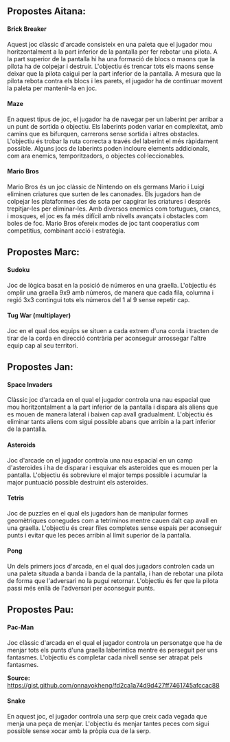## Propostes Aitana: 

#### Brick Breaker

Aquest joc clàssic d'arcade consisteix en una paleta que el jugador mou horitzontalment a la part inferior de la pantalla per fer rebotar una pilota. A la part superior de la pantalla hi ha una formació de blocs o maons que la pilota ha de colpejar i destruir. L'objectiu és trencar tots els maons sense deixar que la pilota caigui per la part inferior de la pantalla. A mesura que la pilota rebota contra els blocs i les parets, el jugador ha de continuar movent la paleta per mantenir-la en joc.

#### Maze

En aquest tipus de joc, el jugador ha de navegar per un laberint per arribar a un punt de sortida o objectiu. Els laberints poden variar en complexitat, amb camins que es bifurquen, carrerons sense sortida i altres obstacles. L'objectiu és trobar la ruta correcta a través del laberint el més ràpidament possible. Alguns jocs de laberints poden incloure elements addicionals, com ara enemics, temporitzadors, o objectes col·leccionables.

#### Mario Bros

Mario Bros és un joc clàssic de Nintendo on els germans Mario i Luigi eliminen criatures que surten de les canonades. Els jugadors han de colpejar les plataformes des de sota per capgirar les criatures i després trepitjar-les per eliminar-les. Amb diversos enemics com tortugues, crancs, i mosques, el joc es fa més difícil amb nivells avançats i obstacles com boles de foc. Mario Bros ofereix modes de joc tant cooperatius com competitius, combinant acció i estratègia.

## Propostes Marc: 

#### Sudoku

Joc de lògica basat en la posició de números en una graella. L'objectiu és omplir una graella 9x9 amb números, de manera que cada fila, columna i regió 3x3 contingui tots els números del 1 al 9 sense repetir cap.

#### Tug War (multiplayer)

Joc en el qual dos equips se situen a cada extrem d'una corda i tracten de tirar de la corda en direcció contrària per aconseguir arrossegar l'altre equip cap al seu territori.

## Propostes Jan: 

#### Space Invaders

Clàssic joc d'arcada en el qual el jugador controla una nau espacial que mou horitzontalment a la part inferior de la pantalla i dispara als aliens que es mouen de manera lateral i baixen cap avall gradualment. L'objectiu és eliminar tants aliens com sigui possible abans que arribin a la part inferior de la pantalla.

#### Asteroids 

Joc d'arcade on el jugador controla una nau espacial en un camp d'asteroides i ha de disparar i esquivar els asteroides que es mouen per la pantalla. L'objectiu és sobreviure el major temps possible i acumular la major puntuació possible destruint els asteroides.

#### Tetris 

Joc de puzzles en el qual els jugadors han de manipular formes geomètriques conegudes com a tetriminos mentre cauen dalt cap avall en una graella. L'objectiu és crear files completes sense espais per aconseguir punts i evitar que les peces arribin al límit superior de la pantalla.

#### Pong

Un dels primers jocs d'arcada, en el qual dos jugadors controlen cada un una paleta situada a banda i banda de la pantalla, i han de rebotar una pilota de forma que l'adversari no la pugui retornar. L'objectiu és fer que la pilota passi més enllà de l'adversari per aconseguir punts.

## Propostes Pau:

#### Pac-Man 

Joc clàssic d'arcada en el qual el jugador controla un personatge que ha de menjar tots els punts d'una graella laberíntica mentre és perseguit per uns fantasmes. L'objectiu és completar cada nivell sense ser atrapat pels fantasmes.

**Source:**  https://gist.github.com/onnayokheng/fd2ca1a74d9d427ff7461745afccac88

#### Snake

En aquest joc, el jugador controla una serp que creix cada vegada que menja una peça de menjar. L'objectiu és menjar tantes peces com sigui possible sense xocar amb la pròpia cua de la serp.

